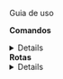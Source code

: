 Guia de uso

<strong>Comandos</strong>
<details> 
docker-compose up -d
docker exec -it api bash
npm install

npm run prestart // cria a base de dados, realiza a migration e o seed do banco de dados
npm run clear // Deruba a base de dados

npm run debug ou npm start
 </details>
<strong>Rotas</strong>
<details> 

<strong>/cars</strong>
 <details> 

Esta rota possibilita a listagem dos veiculos armazenados e a adição de novos veículos ao banco de dados.

Com o uso do POST, o unico argumento requerido é a placa do veículo, no formato: { placa: "PLACA001"}, dentro do body da requisição.

 </details>
 <strong>/onposition</strong>
 <details> 

Esta rota possibilita a listagem dos posições dos veículos armazenados, que se encontram dentro dos POIs

 </details>
 <strong>/points</strong>
 <details> 

Esta rota possibilita a listagem dos POIs armazenados e a adição de novos POIs ao banco de dados. A adição de um novo POI automaticamente atualiza, a lista de veículos que possam estar dentro desta rota. 

Para o envio de novos pontos o seguinte formato deve ser seguido:
{
  "nome": "Ponto999",
  "raio": "2018",
  "latitude": "-25.36491410",
  "longitude": "-51.46989100"
}

O envio deve estar dentro do body da requisição

 </details>
 <strong>/vehiclespos</strong>
 <details> 

Esta rota possibilita a listagem dos posições dos veículos armazenados bem como a adição de novas posiçoes. A adição de novas posições deve seguir o seguinte padrão, dentro do body da requisição:

{
  "placa": "TESTE003",
  "data_posicao": "2018-12-12 02:04:03.000Z",
  "velocidade": 0,
  "latitude": "-25.36491410",
  "longitude": "-51.46989100",
  "ignicao": 0
}



 </details>
 <strong>/time</strong>
 <details> 

Esta rota possibilita a listagem dos tempos dos veículos dentro de cada POI, ainda permitindo a filtragem por meio da data e da placa do veículo.
<details>/

    Aqui são listados todos os veiculos dentro dos POIs, as seguintes informações são passadas, conforme o modelo por todas as rotas:

    Id do veículo
    Placa do veículo
    Id do ponto
    Nome do Ponto
    Data de entrada no ponto
    Data de saída do ponto
    Tempo total gasto no ponto

</details>
<details>/date

Esta rota permite a busca da posição dos veículos dentro dos POIs, em determinada data, esta rota deve ser chamada com o seguinte parametro, dentro do corpo de requisição: 

{
    date: "2018-12-12 02:04:03"
}

A menor busca permitida esta relacionada com o ano, portando ela não aceita valores menores do que 4 cacacteres.

</details>
<details>/plate</details>

Esta rota permite a busca dos veículos dentro dos pontos de interesse, por meio de sua placa. A requisição de busca deve seguir o seguinte formato:

{
    plate: "TESTE001"
}


 </details>



 </details>
